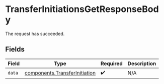 # TransferInitiationsGetResponseBody

The request has succeeded.


## Fields

| Field                                                                          | Type                                                                           | Required                                                                       | Description                                                                    |
| ------------------------------------------------------------------------------ | ------------------------------------------------------------------------------ | ------------------------------------------------------------------------------ | ------------------------------------------------------------------------------ |
| `data`                                                                         | [components.TransferInitiation](../../models/components/transferinitiation.md) | :heavy_check_mark:                                                             | N/A                                                                            |